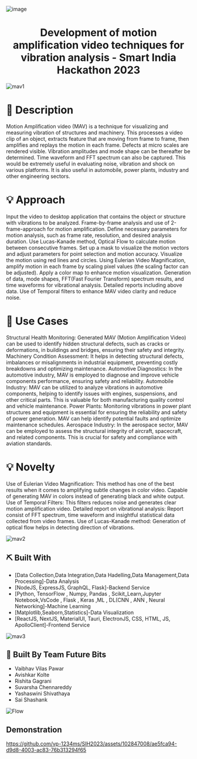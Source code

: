 ![image](https://github.com/vp-1234ms/SIH2023/assets/102847008/ee170e57-ceb3-4572-b119-01f2ab65c8b1)<p align="center">
  <a href="" rel="noopener"></a>
</p>
<h1 align="center">Development of motion amplification video techniques for vibration analysis - Smart India Hackathon 2023</h1>

![mav1](https://github.com/vp-1234ms/SIH2023/assets/102847008/421bf306-46cb-4869-a285-32557d155ca5)

# 📝 Description <a name = "description"></a>

Motion Amplification video (MAV) is a technique for visualizing and measuring vibration of structures and machinery. This processes a video clip of an object, extracts feature that are moving from frame to frame, then amplifies and replays the motion in each frame. Defects at micro scales are rendered visible. Vibration amplitudes and mode shape can be thereafter be determined. Time waveform and FFT spectrum can also be captured. This would be extremely useful in evaluating noise, vibration and shock on various platforms. It is also useful in automobile, power plants, industry and other engineering sectors.

# 💡 Approach <a name = "approach"></a>
Input the video to desktop application that contains the object or structure with vibrations to be analyzed.
Frame-by-frame analysis and use of 2-frame-approach for motion amplification. Define necessary parameters for motion analysis, such as frame rate, resolution, and desired analysis duration.
Use Lucas-Kanade method, Optical Flow to calculate motion between consecutive frames. Set up a mask to visualize the motion vectors and adjust parameters for point selection and motion accuracy. Visualize the motion using red lines and circles. 
Using Eulerian Video Magnification, amplify motion in each frame by scaling pixel values (the scaling factor can be adjusted). Apply a color map to enhance motion visualization.
Generation of data, mode shapes, FFT(Fast Fourier Transform) spectrum results, and time waveforms for vibrational analysis. Detailed reports including above data.
Use of Temporal filters to enhance MAV video clarity and reduce noise.

# 📝 Use Cases <a name = "use"></a>
Structural Health Monitoring: Generated MAV (Motion Amplification Video) can be used to identify hidden structural defects, such as cracks or deformations, in  buildings and bridges, ensuring their safety and integrity.
Machinery Condition Assessment: It helps in detecting structural defects, imbalances or misalignments in industrial equipment, preventing costly breakdowns and optimizing maintenance.
Automotive Diagnostics: In the automotive industry, MAV is employed to diagnose and improve vehicle components performance, ensuring safety and reliability.
Automobile Industry: MAV can be utilized to analyze vibrations in automotive components, helping to identify issues with engines, suspensions, and other critical parts. This is valuable for both manufacturing quality control and vehicle maintenance.
Power Plants: Monitoring vibrations in power plant structures and equipment is essential for ensuring the reliability and safety of power generation. MAV can help identify potential faults and optimize maintenance schedules.
Aerospace Industry: In the aerospace sector, MAV can be employed to assess the structural integrity of aircraft, spacecraft, and related components. This is crucial for safety and compliance with aviation standards.

# 💡 Novelty <a name = "novelty"></a>
Use of Eulerian Video Magnification: This method has one of the best results when it comes to amplifying subtle changes in color video. Capable of generating MAV in colors instead of generating black and white output.
Use of Temporal Filters:  This filters reduces noise and generates clear motion amplification video. 
Detailed report on vibrational analysis: Report consist of FFT spectrum, time waveform and insightful statistical data collected from video frames. 
Use of Lucas-Kanade method:  Generation of optical flow helps in detecting direction of vibrations.



![mav2](https://github.com/vp-1234ms/SIH2023/assets/102847008/8685995d-a156-4e86-b75a-2ab273630e05)

## ⛏️ Built With <a name = "tech_stack"></a>
- [Data Collection,Data Integration,Data Hadelling,Data Management,Data Processing]-Data Analysis
- [NodeJS, ExpressJS, GraphQL, Flask]-Backend Service
- [Python, TensorFlow , Numpy, Pandas , Scikit_Learn,Jupyter Notebook,VsCode , Flask , Keras ,ML , DL(CNN , ANN , Neural Networking]-Machine Learning
- [Matplotlib,Seaborn,Statistics]-Data Visualization
- [ReactJS, NextJS, MaterialUI, Tauri, ElectronJS, CSS, HTML, JS, ApolloClient]-Frontend Service

![mav3](https://github.com/vp-1234ms/SIH2023/assets/102847008/52330a3e-c2cd-48db-9bca-1090c2f97cc3)

## 🎉 Built By Team Future Bits <a name = "acknowledgments"></a>
- Vaibhav Vilas Pawar
- Avishkar Kolte
- Rishita Gagrani
- Suvarsha Chennareddy
- Yashaswini Shivathaya
- Sai Shashank

![Flow](https://github.com/vp-1234ms/SIH2023/assets/102847008/c3c043d1-0e81-46dd-8d87-d54e4ffde545)

## Demonstration
https://github.com/vp-1234ms/SIH2023/assets/102847008/ae5fca94-d9d8-4003-ac83-76b313294f65
